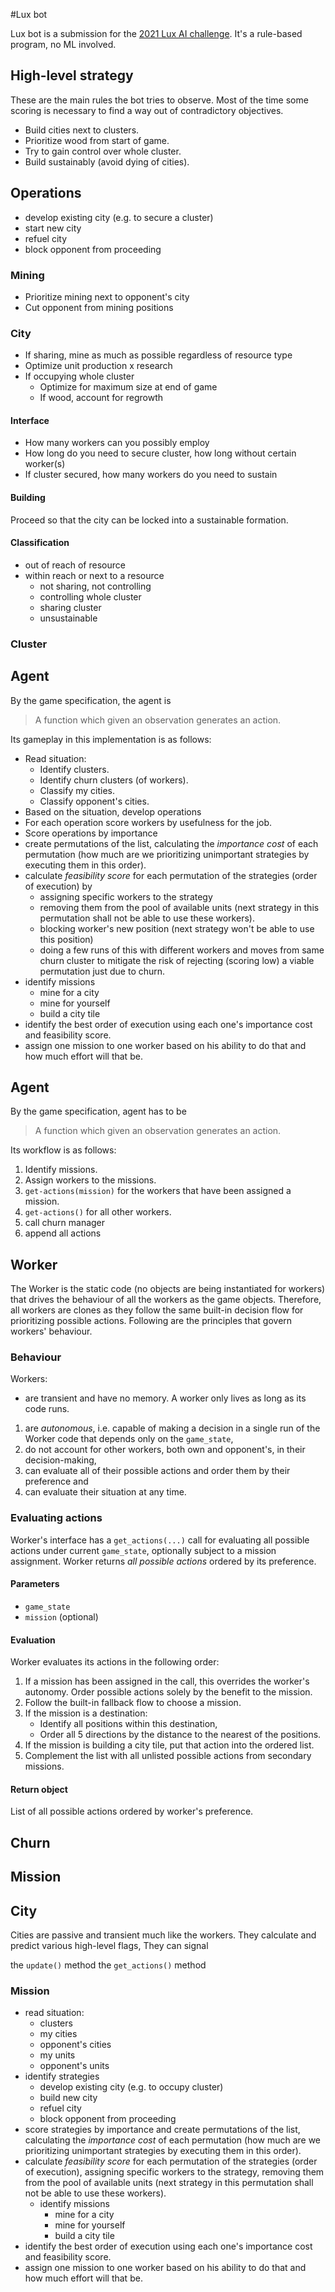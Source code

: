 #Lux bot

Lux bot is a submission for the [2021 Lux AI challenge](https://www.lux-ai.org/specs-2021). 
It's a rule-based program, no ML involved.

## High-level strategy
These are the main rules the bot tries to observe.
Most of the time some scoring is necessary to find a way out of contradictory objectives.

- Build cities next to clusters.
- Prioritize wood from start of game.
- Try to gain control over whole cluster.
- Build sustainably (avoid dying of cities).

## Operations
- develop existing city (e.g. to secure a cluster)
- start new city
- refuel city
- block opponent from proceeding

### Mining
- Prioritize mining next to opponent's city
- Cut opponent from mining positions

### City
- If sharing, mine as much as possible regardless of resource type
- Optimize unit production x research
- If occupying whole cluster
  - Optimize for maximum size at end of game
  - If wood, account for regrowth

#### Interface
- How many workers can you possibly employ
- How long do you need to secure cluster, how long without certain worker(s)
- If cluster secured, how many workers do you need to sustain

#### Building
Proceed so that the city can be locked into a sustainable formation.

#### Classification
- out of reach of resource
- within reach or next to a resource
  - not sharing, not controlling
  - controlling whole cluster
  - sharing cluster
  - unsustainable

### Cluster

## Agent

By the game specification, the agent is

>A function which given an observation generates an action.

Its gameplay in this implementation is as follows:

- Read situation:
  - Identify clusters.
  - Identify churn clusters (of workers).
  - Classify my cities.
  - Classify opponent's cities.
- Based on the situation, develop operations
- For each operation score workers by usefulness for the job.
- Score operations by importance 
- create permutations of the list, calculating the *importance cost* of each permutation 
(how much are we prioritizing unimportant strategies by executing them in this order).
- calculate *feasibility score* for each permutation of the strategies (order of execution) by
  - assigning specific workers to the strategy
  - removing them from the pool of available units (next strategy in this permutation shall not be able to 
  use these workers). <!-- This is wasteful if strategy does not care which worker to use. -->
  - blocking worker's new position (next strategy won't be able to use this position)
  - doing a few runs of this with different workers and moves from same churn cluster
  to mitigate the risk of rejecting (scoring low) a viable permutation just due to churn.
- identify missions
  - mine for a city
  - mine for yourself
  - build a city tile 
- identify the best order of execution using each one's importance cost and feasibility score.
- assign one mission to one worker based on his ability to do that and how much effort will that be.

## Agent
By the game specification, agent has to be

>A function which given an observation generates an action.

Its workflow is as follows:

1. Identify missions.
1. Assign workers to the missions.
1. `get-actions(mission)` for the workers that have been assigned a mission.
1. `get-actions()` for all other workers.
1. call churn manager
1. append all actions

## Worker

The Worker is the static code (no objects are being instantiated for workers) that drives the behaviour of all the workers as the game objects. Therefore, all workers are clones as they follow the same built-in decision flow for prioritizing possible actions. Following are the principles that govern workers' behaviour.

### Behaviour

Workers:

-  are transient and have no memory. A worker only lives as long as its code runs.
1. are *autonomous*, i.e. capable of making a decision in a single run of the Worker code that depends only on the `game_state`,
1. do not account for other workers, both own and opponent's, in their decision-making,
1. can evaluate all of their possible actions and order them by their preference and
1. can evaluate their situation at any time.


### Evaluating actions
Worker's interface has a `get_actions(...)` call for evaluating all possible actions under current `game_state`, optionally subject to a mission assignment. Worker returns *all possible actions* ordered by its preference.

#### Parameters
- `game_state`
- `mission` (optional)

#### Evaluation
Worker evaluates its actions in the following order:

1. If a mission has been assigned in the call, this overrides the worker's autonomy. Order possible actions solely by the benefit to the mission.
1. Follow the built-in fallback flow to choose a mission.
1. If the mission is a destination:
	- Identify all positions within this destination,
	- Order all 5 directions by the distance to the nearest of the positions.
1. If the mission is building a city tile, put that action into the ordered list.
1. Complement the list with all unlisted possible actions from secondary missions.

#### Return object
List of all possible actions ordered by worker's preference.

## Churn
## Mission
## City
Cities are passive and transient much like the workers. They calculate and predict various high-level flags, They can signal 


the `update()` method
the `get_actions()` method


### Mission

- read situation:
  - clusters
  - my cities
  - opponent's cities
  - my units
  - opponent's units
- identify strategies
  - develop existing city (e.g. to occupy cluster)
  - build new city
  - refuel city
  - block opponent from proceeding
- score strategies by importance and create permutations of the list, calculating the *importance cost* of each permutation 
(how much are we prioritizing unimportant strategies by executing them in this order).
- calculate *feasibility score* for each permutation of the strategies (order of execution), assigning specific workers
to the strategy, removing them from the pool of available units (next strategy in this permutation shall not be able to 
use these workers).
  - identify missions
    - mine for a city
    - mine for yourself
    - build a city tile 
- identify the best order of execution using each one's importance cost and feasibility score.
- assign one mission to one worker based on his ability to do that and how much effort will that be.